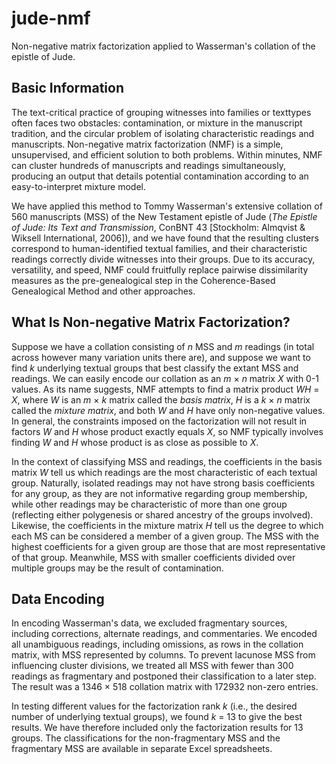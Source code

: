 # jude-nmf
Non-negative matrix factorization applied to Wasserman's collation of the epistle of Jude.
## Basic Information
The text-critical practice of grouping witnesses into families or texttypes often faces two obstacles: contamination, or mixture in the manuscript tradition, and the circular problem of isolating characteristic readings and manuscripts. Non-negative matrix factorization (NMF) is a simple, unsupervised, and efficient solution to both problems. Within minutes, NMF can cluster hundreds of manuscripts and readings simultaneously, producing an output that details potential contamination according to an easy-to-interpret mixture model. 

We have applied this method to Tommy Wasserman's extensive collation of 560 manuscripts (MSS) of the New Testament epistle of Jude (*The Epistle of Jude: Its Text and Transmission*, ConBNT 43 \[Stockholm: Almqvist & Wiksell International, 2006\]), and we have found that the resulting clusters correspond to human-identified textual families, and their characteristic readings correctly divide witnesses into their groups. Due to its accuracy, versatility, and speed, NMF could fruitfully replace pairwise dissimilarity measures as the pre-genealogical step in the Coherence-Based Genealogical Method and other approaches.

## What Is Non-negative Matrix Factorization?
Suppose we have a collation consisting of *n* MSS and *m* readings (in total across however many variation units there are), and suppose we want to find *k* underlying textual groups that best classify the extant MSS and readings. We can easily encode our collation as an *m* × *n* matrix *X* with 0-1 values. As its name suggests, NMF attempts to find a matrix product *WH* = *X*, where *W* is an *m* × *k* matrix called the *basis matrix*, *H* is a *k* × *n* matrix called the *mixture matrix*, and both *W* and *H* have only non-negative values. In general, the constraints imposed on the factorization will not result in factors *W* and *H* whose product exactly equals *X*, so NMF typically involves finding *W* and *H* whose product is as close as possible to *X*.

In the context of classifying MSS and readings, the coefficients in the basis matrix *W* tell us which readings are the most characteristic of each textual group. Naturally, isolated readings may not have strong basis coefficients for any group, as they are not informative regarding group membership, while other readings may be characteristic of more than one group (reflecting either polygenesis or shared ancestry of the groups involved). Likewise, the coefficients in the mixture matrix *H* tell us the degree to which each MS can be considered a member of a given group. The MSS with the highest coefficients for a given group are those that are most representative of that group. Meanwhile, MSS with smaller coefficients divided over multiple groups may be the result of contamination.

## Data Encoding
In encoding Wasserman's data, we excluded fragmentary sources, including corrections, alternate readings, and commentaries. We encoded all unambiguous readings, including omissions, as rows in the collation matrix, with MSS represented by columns. To prevent lacunose MSS from influencing cluster divisions, we treated all MSS with fewer than 300 readings as fragmentary and postponed their classification to a later step. The result was a 1346 × 518 collation matrix with 172932 non-zero entries.

In testing different values for the factorization rank *k* (i.e., the desired number of underlying textual groups), we found *k* = 13 to give the best results. We have therefore included only the factorization results for 13 groups. The classifications for the non-fragmentary MSS and the fragmentary MSS are available in separate Excel spreadsheets.
